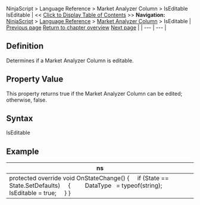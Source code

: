 ﻿
NinjaScript > Language Reference > Market Analyzer Column > IsEditable
IsEditable
| << [Click to Display Table of Contents](iseditable.md) >> **Navigation:**     [NinjaScript](ninjascript.md) > [Language Reference](language_reference_wip.md) > [Market Analyzer Column](market_analyzer_column.md) > IsEditable | [Previous page](formatdecimals.md) [Return to chapter overview](market_analyzer_column.md) [Next page](onrender2.md) |
| --- | --- |
## Definition
Determines if a Market Analyzer Column is editable.
 
## Property Value
This property returns true if the Market Analyzer Column can be edited; otherwise, false.
 
## Syntax
IsEditable
## 
## Example
| ns |
| --- |
| protected override void OnStateChange() {      if (State == State.SetDefaults)      {           DataType   = typeof(string);           IsEditable = true;      } } |
